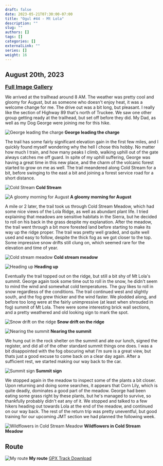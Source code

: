 ```yaml
---
draft: false
date: 2023-05-21T07:30:00-07:00
title: "Ogul #44 - Mt Lola"
description: ""
slug: ""
authors: []
tags: []
categories: []
externalLink: ""
series: []
weight: 16
---
```

## August 20th, 2023

<a href="../galleries/lola-gallery/"><font size="4"><b>Full Image Gallery</b></font></a>

We arrived at the trailhead around 8 AM. The weather was pretty cool and gloomy for August, but as someone who doesn't enjoy heat, it was a welcome change for me. The drive out was a bit long, but pleasant. I really like the section of Highway 89 that's north of Truckee. We saw one other group getting ready at the trailhead, but set off before they did. My Dad, as well as my Dog George were joining me for this hike. 

![George leading the charge](https://s3.us-west-1.wasabisys.com/web-assets/lola-8-20-23/PXL_20230820_200046936.jpg?classes=shadow)
**George leading the charge**

The trail has some fairly significant elevation gain in the first few miles, and I quickly found myself wondering why the hell I chose this hobby. No matter how much I train, and how many peaks I climb, walking uphill out of the gate always catches me off guard. In spite of my uphill suffering, George was having a great time in this new place, and the charm of the volcanic forest started to grow on me as well. The trail meandered along Cold Stream for a bit, before swinging to the east a bit and joining a forest service road for a short distance. 

![Cold Stream](https://s3.us-west-1.wasabisys.com/web-assets/lola-8-20-23/PXL_20230820_154620498.jpg?classes=shadow)
**Cold Stream**

![A gloomy morning for August](https://s3.us-west-1.wasabisys.com/web-assets/lola-8-20-23/PXL_20230820_152724268.jpg?classes=shadow)
**A gloomy morning for August**

A mile or 2 later, the trail took us through Cold Stream Meadow, which had some nice views of the Lola Ridge, as well as abundant plant life. I tried explaining that meadows are sensitive habitats in the Sierra, but he decided to roll on his back in the grass despite my explanation. After the meadow, the trail went through a bit more forested land before starting to make its way up the ridge proper. The trail was pretty well graded, and quite well used and easy to follow, despite the thick fog as we got closer to the top. Some impressive snow drifts still clung on, which seemed rare for the elevation and time of year.

![Cold stream meadow](https://s3.us-west-1.wasabisys.com/web-assets/lola-8-20-23/PXL_20230820_162117984.jpg?classes=shadow)
**Cold stream meadow**

![Heading up](https://s3.us-west-1.wasabisys.com/web-assets/lola-8-20-23/PXL_20230820_165510068.jpg?classes=shadow)
**Heading up**

Eventually the trail topped out on the ridge, but still a bit shy of Mt Lola's summit. George again took some time out to roll in the snow, he didn't seem to mind the wind and somewhat cold temperatures. The guy likes to roll in snow regardless of the conditions. The trail continued west and slightly south, and the fog grew thicker and the wind faster. We plodded along, and before too long were at the fairly unimpressive (at least when shrouded in fog) summit of Mt Lola. There were some interesting brick wall sections, and a pretty weathered and old looking sign to mark the spot. 

![Snow drift on the ridge](https://s3.us-west-1.wasabisys.com/web-assets/lola-8-20-23/PXL_20230820_172354356.jpg?classes=shadow)
**Snow drift on the ridge**

![Nearing the summit](https://s3.us-west-1.wasabisys.com/web-assets/lola-8-20-23/PXL_20230820_174329498.jpg?classes=shadow)
**Nearing the summit**

We hung out in the rock shelter on the summit and ate our lunch, signed the register, and did all of the other standard summit things one does. I was a bit disappointed with the fog obscuring what I'm sure is a great view, but thats just a good excuse to come back on a clear day again. After a sufficient rest, we started making our way back to the car.

![Summit sign](https://s3.us-west-1.wasabisys.com/web-assets/lola-8-20-23/PXL_20230820_174401384.jpg?classes=shadow)
**Summit sign**

We stopped again in the meadow to inspect some of the plants a bit closer. Upon returning and doing some searches, it appears that Corn Lily, which is quite deadly, dominates a good part of the meadow. George had been eating some grass right by these plants, but he's managed to survive, so thankfully probably didn't eat any of it. We stopped and talked to a few hikers heading out towards Lola at the end of the meadow, and continued on our way back. The rest of the return trip was pretty uneventful, but good training for our upcoming JMT section we had planned the following week.

![Wildflowers in Cold Stream Meadow](https://s3.us-west-1.wasabisys.com/web-assets/lola-8-20-23/PXL_20230820_190504378.jpg?classes=shadow)
**Wildflowers in Cold Stream Meadow**


## Route
![My route](https://s3.us-west-1.wasabisys.com/web-assets/lola-8-20-23/lola-route.jpg?classes=shadow)
**My route**
[GPX Track Download](https://s3.us-west-1.wasabisys.com/web-assets/lola-8-20-23/lola-8-20-23.gpx)
